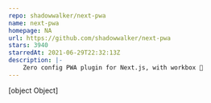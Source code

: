```yaml
---
repo: shadowwalker/next-pwa
name: next-pwa
homepage: NA
url: https://github.com/shadowwalker/next-pwa
stars: 3940
starredAt: 2021-06-29T22:32:13Z
description: |-
    Zero config PWA plugin for Next.js, with workbox 🧰
---
```


[object Object]
